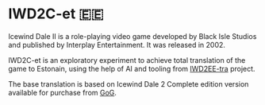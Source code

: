 # IWD2C-et 🇪🇪
Icewind Dale II is a role-playing video game developed by Black Isle Studios and published by Interplay Entertainment. It was released in 2002.

IWD2C-et is an exploratory experiment to achieve total translation of the game to Estonain, using the help of AI and tooling from [IWD2EE-tra](https://github.com/exsilium/IWD2EE-tra) project.

The base translation is based on Icewind Dale 2 Complete edition version available for purchase from [GoG](https://www.gog.com/en/game/icewind_dale_2).